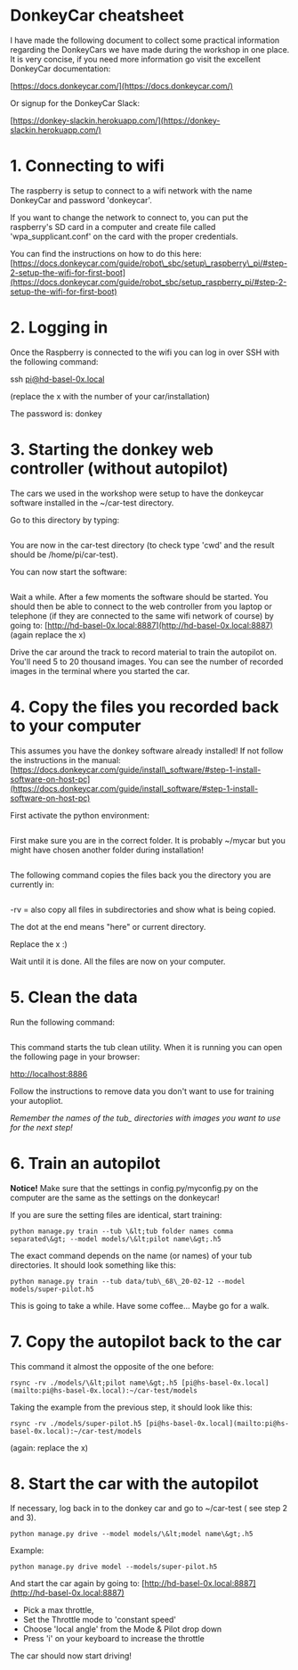 # DonkeyCar cheatsheet

I have made the following document to collect some practical information regarding the DonkeyCars we have made during the workshop in one place. It is very concise, if you need more information go visit the excellent DonkeyCar documentation:

[https://docs.donkeycar.com/](https://docs.donkeycar.com/)

Or signup for the DonkeyCar Slack:

[https://donkey-slackin.herokuapp.com/](https://donkey-slackin.herokuapp.com/)

# 1. Connecting to wifi

The raspberry is setup to connect to a wifi network with the name DonkeyCar and password &#39;donkeycar&#39;.

If you want to change the network to connect to, you can put the raspberry&#39;s SD card in a computer and create file called &#39;wpa\_supplicant.conf&#39; on the card with the proper credentials.

You can find the instructions on how to do this here:
[https://docs.donkeycar.com/guide/robot\_sbc/setup\_raspberry\_pi/#step-2-setup-the-wifi-for-first-boot](https://docs.donkeycar.com/guide/robot_sbc/setup_raspberry_pi/#step-2-setup-the-wifi-for-first-boot)

# 2. Logging in

Once the Raspberry is connected to the wifi you can log in over SSH with the following command:

ssh [pi@hd-basel-0x.local](mailto:pi@hd-basel-0x.local)

(replace the x with the number of your car/installation)

The password is: donkey

# 3. Starting the donkey web controller (without autopilot)

The cars we used in the workshop were setup to have the donkeycar software installed in the ~/car-test directory.

Go to this directory by typing:

```cd car-test
```

You are now in the car-test directory (to check type &#39;cwd&#39; and the result should be /home/pi/car-test).

You can now start the software:

```python manage.py drive
```

Wait a while. After a few moments the software should be started. You should then be able to connect to the web controller from you laptop or telephone (if they are connected to the same wifi network of course) by going to: [http://hd-basel-0x.local:8887](http://hd-basel-0x.local:8887) (again replace the x)

Drive the car around the track to record material to train the autopilot on. You&#39;ll need 5 to 20 thousand images. You can see the number of recorded images in the terminal where you started the car.

# 4. Copy the files you recorded back to your computer

This assumes you have the donkey software already installed! If not follow the instructions in the manual: [https://docs.donkeycar.com/guide/install\_software/#step-1-install-software-on-host-pc](https://docs.donkeycar.com/guide/install_software/#step-1-install-software-on-host-pc)

First activate the python environment:

```conda activate donkey
```

First make sure you are in the correct folder. It is probably ~/mycar but you might have chosen another folder during installation!

```cd ~/mycar
```

The following command copies the files back you the directory you are currently in:

```rsync -rv [pi@hs-basel-0x.local](mailto:pi@hs-basel-0x.local):~/car-test/data .
```

-rv = also copy all files in subdirectories and show what is being copied.

The dot at the end means &quot;here&quot; or current directory.

Replace the x :)

Wait until it is done. All the files are now on your computer.



# 5. Clean the data

Run the following command:

```donkey tubclean data/
```

This command starts the tub clean utility. When it is running you can open the following page in your browser:

[http://localhost:8886](http://localhost:8886)

Follow the instructions to remove data you don&#39;t want to use for training your autopliot.

_Remember the names of the tub\_ directories with images you want to use for the next step!_

# 6. Train an autopilot

**Notice!** Make sure that the settings in config.py/myconfig.py on the computer are the same as the settings on the donkeycar!

If you are sure the setting files are identical, start training:

```
python manage.py train --tub \&lt;tub folder names comma separated\&gt; --model models/\&lt;pilot name\&gt;.h5
```

The exact command depends on the name (or names) of your tub directories. It should look something like this:

```
python manage.py train --tub data/tub\_68\_20-02-12 --model models/super-pilot.h5
```

This is going to take a while. Have some coffee… Maybe go for a walk.



# 7. Copy the autopilot back to the car

This command it almost the opposite of the one before:

```
rsync -rv ./models/\&lt;pilot name\&gt;.h5 [pi@hs-basel-0x.local](mailto:pi@hs-basel-0x.local):~/car-test/models
```

Taking the example from the previous step, it should look like this:

```
rsync -rv ./models/super-pilot.h5 [pi@hs-basel-0x.local](mailto:pi@hs-basel-0x.local):~/car-test/models
```

(again: replace the x)

# 8. Start the car with the autopilot

If necessary, log back in to the donkey car and go to ~/car-test ( see step 2 and 3).

```
python manage.py drive --model models/\&lt;model name\&gt;.h5
```

Example:

```
python manage.py drive model --models/super-pilot.h5
```

And start the car again by going to: [http://hd-basel-0x.local:8887](http://hd-basel-0x.local:8887)

- Pick a max throttle,
- Set the Throttle mode to &#39;constant speed&#39;
- Choose &#39;local angle&#39; from the Mode &amp; Pilot drop down
- Press &#39;i&#39; on your keyboard to increase the throttle

The car should now start driving!